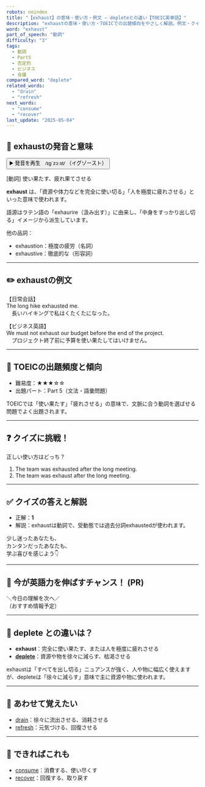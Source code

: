 ```yaml
---
robots: noindex
title: "【exhaust】の意味・使い方・例文 ― depleteとの違い【TOEIC英単語】"
description: "exhaustの意味・使い方・TOEICでの出題傾向をやさしく解説。例文・クイズ付きでdepleteとの違いもわかりやすく学べます。"
word: "exhaust"
part_of_speech: "動詞"
difficulty: "3"
tags:
  - 動詞
  - Part5
  - 否定的
  - ビジネス
  - 会議
compared_word: "deplete"
related_words:
  - "drain"
  - "refresh"
next_words:
  - "consume"
  - "recover"
last_update: "2025-05-04"
---
```


## 🔰 exhaustの発音と意味

<button class="play-audio" onclick="playTTS('exhaust')">
  <span class="play-audio-main">
    ▶️ 発音を再生　/ɪɡˈzɔːst/
  </span>
  <span class="play-audio-sub">
    （イグゾースト）
  </span>
</button>

[動詞] 使い果たす、疲れ果てさせる

**exhaust** は、「資源や体力などを完全に使い切る」「人を極度に疲れさせる」といった意味で使われます。

語源はラテン語の「exhaurire（汲み出す）」に由来し、「中身をすっかり出し切る」イメージから派生しています。

他の品詞：  
- exhaustion：極度の疲労（名詞）
- exhaustive：徹底的な（形容詞）

---

## ✏️ exhaustの例文

【日常会話】  
The long hike exhausted me.  
　長いハイキングで私はくたくたになった。

【ビジネス英語】  
We must not exhaust our budget before the end of the project.  
　プロジェクト終了前に予算を使い果たしてはいけません。

---

## 🎯 TOEICの出題頻度と傾向

- 難易度：★★★☆☆
- 出題パート：Part 5（文法・語彙問題）

TOEICでは「使い果たす」「疲れさせる」の意味で、文脈に合う動詞を選ばせる問題でよく出題されます。

---

## ❓ クイズに挑戦！

正しい使い方はどっち？

1. The team was exhausted after the long meeting.  
2. The team was exhaust after the long meeting.

---

## ✅ クイズの答えと解説

- 正解：**1**
- 解説：exhaustは動詞で、受動態では過去分詞exhaustedが使われます。

少し迷ったあなたも、  
カンタンだったあなたも、  
学ぶ喜びを感じよう👇️

---

## 🚀 今が英語力を伸ばすチャンス！ (PR)

<div class="info-center">
＼今日の理解を次へ／<br>  
（おすすめ情報予定）
</div>

---

## 🤔  deplete との違いは？

- **exhaust**：完全に使い果たす、または人を極度に疲れさせる
- **[deplete](/word/deplete)**：資源や物を徐々に減らす、枯渇させる

exhaustは「すべてを出し切る」ニュアンスが強く、人や物に幅広く使えますが、depleteは「徐々に減らす」意味で主に資源や物に使われます。

---

## 🧩 あわせて覚えたい

- [drain](/word/drain)：徐々に流出させる、消耗させる
- [refresh](/word/refresh)：元気づける、回復させる

---

## 📖 できればこれも

- [consume](/word/consume)：消費する、使い尽くす
- [recover](/word/recover)：回復する、取り戻す

<!-- cvid: aid32_bid45 -->
